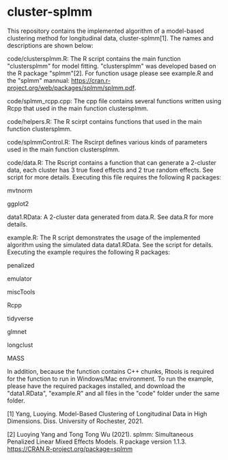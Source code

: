 # cluster-splmm

This repository contains the implemented algorithm of a model-based clustering method for longitudinal data, cluster-splmm[1]. The names and descriptions are shown below:

code/clustersplmm.R: The R script contains the main function "clustersplmm" for model fitting. "clustersplmm" was developed based on the R package "splmm"[2]. For function usage please see example.R and the "splmm" mannual: https://cran.r-project.org/web/packages/splmm/splmm.pdf.

code/splmm_rcpp.cpp: The cpp file contains several functions written using Rcpp that used in the main function clustersplmm.

code/helpers.R: The R scirpt contains functions that used in the main function clustersplmm.

code/splmmControl.R: The Rscirpt defines various kinds of parameters used in the main function clustersplmm.

code/data.R: The Rscript contains a function that can generate a 2-cluster data, each cluster has 3 true fixed effects and 2 true random effects. See script for more details. Executing this file requires the following R packages:

mvtnorm

ggplot2



data1.RData: A 2-cluster data generated from data.R. See data.R for more details.

example.R: The R script demonstrates the usage of the implemented algorithm using the simulated data data1.RData. See the script for details. Executing the example requires the following R packages:

penalized

emulator

miscTools

Rcpp

tidyverse

glmnet

longclust

MASS

In addition, because the function contains C++ chunks, Rtools is required for the function to run in Windows/Mac environment. To run the example, please have the required packages installed, and download the "data1.RData", "example.R" and all files in the "code" folder under the same folder. 

[1] Yang, Luoying. Model-Based Clustering of Longitudinal Data in High Dimensions. Diss. University of Rochester, 2021.

[2] Luoying Yang and Tong Tong Wu (2021). splmm: Simultaneous Penalized Linear Mixed Effects Models. R package version 1.1.3.
  https://CRAN.R-project.org/package=splmm
